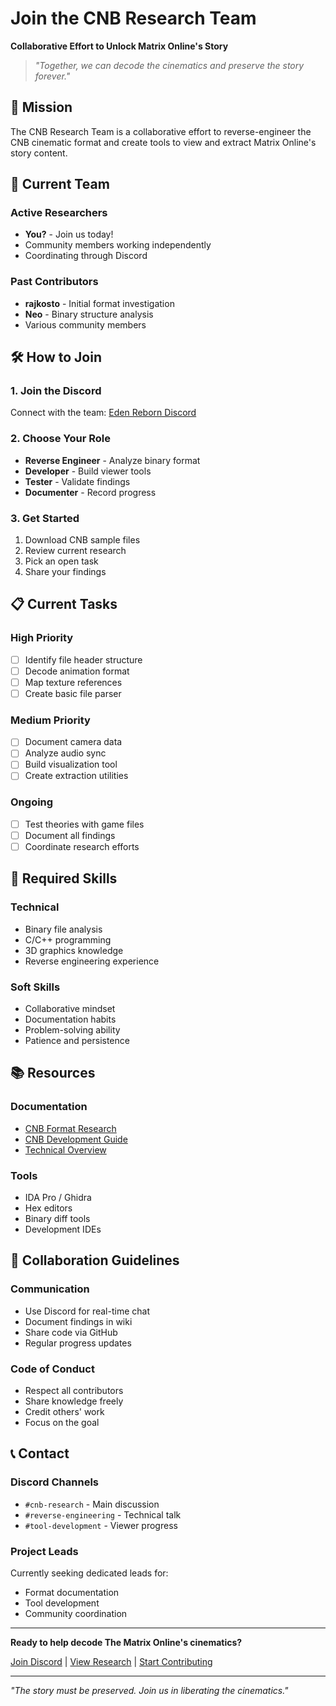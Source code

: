 # Join the CNB Research Team
**Collaborative Effort to Unlock Matrix Online's Story**

> *"Together, we can decode the cinematics and preserve the story forever."*

## 🎯 Mission

The CNB Research Team is a collaborative effort to reverse-engineer the CNB cinematic format and create tools to view and extract Matrix Online's story content.

## 👥 Current Team

### Active Researchers
- **You?** - Join us today!
- Community members working independently
- Coordinating through Discord

### Past Contributors
- **rajkosto** - Initial format investigation
- **Neo** - Binary structure analysis
- Various community members

## 🛠️ How to Join

### 1. Join the Discord
Connect with the team: [Eden Reborn Discord](https://discord.gg/3QXTAGB9)

### 2. Choose Your Role
- **Reverse Engineer** - Analyze binary format
- **Developer** - Build viewer tools
- **Tester** - Validate findings
- **Documenter** - Record progress

### 3. Get Started
1. Download CNB sample files
2. Review current research
3. Pick an open task
4. Share your findings

## 📋 Current Tasks

### High Priority
- [ ] Identify file header structure
- [ ] Decode animation format
- [ ] Map texture references
- [ ] Create basic file parser

### Medium Priority
- [ ] Document camera data
- [ ] Analyze audio sync
- [ ] Build visualization tool
- [ ] Create extraction utilities

### Ongoing
- [ ] Test theories with game files
- [ ] Document all findings
- [ ] Coordinate research efforts

## 🔧 Required Skills

### Technical
- Binary file analysis
- C/C++ programming
- 3D graphics knowledge
- Reverse engineering experience

### Soft Skills
- Collaborative mindset
- Documentation habits
- Problem-solving ability
- Patience and persistence

## 📚 Resources

### Documentation
- [CNB Format Research](cnb-research-findings.md)
- [CNB Development Guide](../04-tools-modding/cnb-viewer-development.md)
- [Technical Overview](cnb-format.md)

### Tools
- IDA Pro / Ghidra
- Hex editors
- Binary diff tools
- Development IDEs

## 🤝 Collaboration Guidelines

### Communication
- Use Discord for real-time chat
- Document findings in wiki
- Share code via GitHub
- Regular progress updates

### Code of Conduct
- Respect all contributors
- Share knowledge freely
- Credit others' work
- Focus on the goal

## 📞 Contact

### Discord Channels
- `#cnb-research` - Main discussion
- `#reverse-engineering` - Technical talk
- `#tool-development` - Viewer progress

### Project Leads
Currently seeking dedicated leads for:
- Format documentation
- Tool development
- Community coordination

---

**Ready to help decode The Matrix Online's cinematics?**

[Join Discord](https://discord.gg/3QXTAGB9) | [View Research](cnb-research-findings.md) | [Start Contributing](../08-community/join-the-resistance.md)

---

*"The story must be preserved. Join us in liberating the cinematics."*